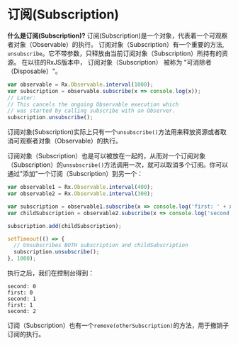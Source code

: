 # 订阅(Subscription)

**什么是订阅(Subscription)?** 订阅(Subscription)是一个对象，代表着一个可观察者对象（Observable）的执行。 订阅对象（Subscription）有一个重要的方法, `unsubscribe`。它不带参数，只释放由当前订阅对象（Subscription）所持有的资源。 在以往的RxJS版本中， 订阅对象（Subscription） 被称为 "可消除者（Disposable）"。

```js
var observable = Rx.Observable.interval(1000);
var subscription = observable.subscribe(x => console.log(x));
// Later:
// This cancels the ongoing Observable execution which
// was started by calling subscribe with an Observer.
subscription.unsubscribe(); 
```

<span class="informal">订阅对象(Subscription)实际上只有一个`unsubscribe()`方法用来释放资源或者取消可观察者对象（Observable）的执行。</span>

订阅对象（Subscription）也是可以被放在一起的，从而对一个订阅对象（Subscription）的`unsubscribe()`方法调用一次，就可以取消多个订阅。你可以通过"添加"一个订阅（Subscription）到另一个：

```js
var observable1 = Rx.Observable.interval(400);
var observable2 = Rx.Observable.interval(300);

var subscription = observable1.subscribe(x => console.log('first: ' + x));
var childSubscription = observable2.subscribe(x => console.log('second: ' + x));

subscription.add(childSubscription);

setTimeout(() => {
  // Unsubscribes BOTH subscription and childSubscription
  subscription.unsubscribe();
}, 1000);
```

执行之后，我们在控制台得到：

```none
second: 0
first: 0
second: 1
first: 1
second: 2
```

订阅（Subscription）也有一个`remove(otherSubscription)`的方法，用于撤销子订阅的执行。
